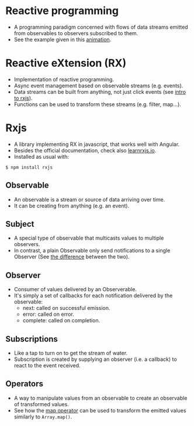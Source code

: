 # Reactive programming
- A programming paradigm concerned with flows of data streams emitted from observables to observers subscribed to them.
- See the example given in this [animation][reactive-programming].

[reactive-programming]: https://codecraft.tv/courses/angular/reactive-programming-with-rxjs/streams-and-reactive-programming/

# Reactive eXtension (RX)
- Implementation of reactive programming.
- Async event management based on observable streams (e.g. events).
- Data streams can be built from anything, not just click events (see [intro to rxjs][intro-to-rxjs]).
- Functions can be used to transform these streams (e.g. filter, map...).

[intro-to-rxjs]: https://gist.github.com/staltz/868e7e9bc2a7b8c1f754

# Rxjs
- A library implementing RX in javascript, that works well with Angular.
- Besides the official documentation, check also [learnrxjs.io][learnrxjs].
- Installed as usual with:

```terminal
$ npm install rxjs
```

[learnrxjs]: https://www.learnrxjs.io

## Observable
- An observable is a stream or source of data arriving over time.
- It can be creating from anything (e.g. an event).

## Subject
- A special type of observable that multicasts values to multiple observers.
- In contrast, a plain Observable only send notifications to a single Observer (See [the difference][unicast-vs-multicast] between the two).

[unicast-vs-multicast]: https://luukgruijs.medium.com/understanding-rxjs-subjects-339428a1815b

## Observer
- Consumer of values delivered by an Observerable.
- It's simply a set of callbacks for each notification delivered by the observable:
  - next: called on successful emission.
  - error: called on error.
  - complete: called on completion.

## Subscriptions
- Like a tap to turn on to get the stream of water.
- Subscription is created by supplying an observer (i.e. a callback) to react to the event received.

## Operators
- A way to manipulate values from an observable to create an observable of transformed values.
- See how the [map operator][map-operator] can be used to transform the emitted values similarly to `Array.map()`.

[map-operator]: https://www.learnrxjs.io/learn-rxjs/concepts/rxjs-primer#operators
